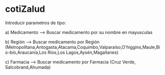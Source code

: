 # cotiZalud
Introducir parametros de tipo:

a) Medicamento --> Buscar medicamento por su nombre en mayusculas

b) Región --> Buscar medicamento por Región (Metropolitana,Antogasta,Atacama,Coquimbo,Valparaíso,O'higgins,Maule,Bio-bío,Araucanía,Los Ríos,Los Lagos,Aysén,Magallanes)

c) Farmacia --> Buscar medicamento por Farmacia (Cruz Verde, Salcobrand,Ahumada)
